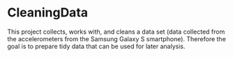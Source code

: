 # CleaningData
This project collects, works with, and cleans a data set (data collected from the accelerometers from the Samsung Galaxy S smartphone). Therefore the goal is to prepare tidy data that can be used for later analysis. 

